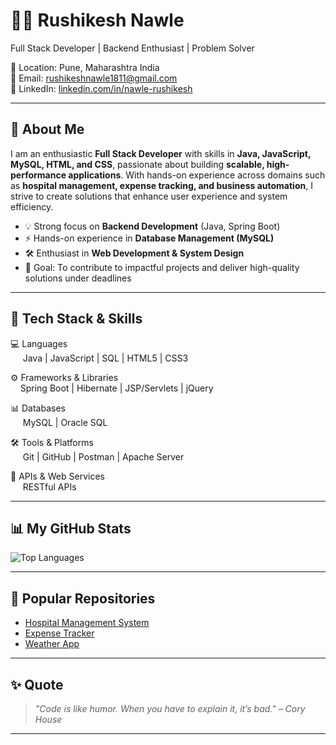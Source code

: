 # 👨‍💻 Rushikesh Nawle

 Full Stack Developer | Backend Enthusiast | Problem Solver  

📍 Location: Pune, Maharashtra India  
📧 Email: rushikeshnawle1811@gmail.com  
🔗 LinkedIn: [linkedin.com/in/nawle-rushikesh](www.linkedin.com/in/nawle-rushikesh)  

---

## 🚀 About Me  

I am an enthusiastic **Full Stack Developer** with skills in **Java, JavaScript, MySQL, HTML, and CSS**, passionate about building **scalable, high-performance applications**. With hands-on experience across domains such as **hospital management, expense tracking, and business automation**, I strive to create solutions that enhance user experience and system efficiency.

- 💡 Strong focus on **Backend Development** (Java, Spring Boot)  
- ⚡ Hands-on experience in **Database Management (MySQL)**  
- 🛠️ Enthusiast in **Web Development & System Design**  
- 🎯 Goal: To contribute to impactful projects and deliver high-quality solutions under deadlines  

---
## 🔧 Tech Stack & Skills

 💻 Languages<br>
    &nbsp;&nbsp;&nbsp;&nbsp; Java  |  JavaScript  |  SQL  |  HTML5  |  CSS3

 ⚙️ Frameworks & Libraries<br>
   &nbsp;&nbsp;&nbsp;&nbsp;Spring Boot  |  Hibernate  |  JSP/Servlets  |  jQuery

 📊 Databases<br>
  &nbsp;&nbsp;&nbsp;&nbsp;  MySQL  |  Oracle SQL

🛠️ Tools & Platforms<br>
  &nbsp;&nbsp;&nbsp;&nbsp; Git  |  GitHub  |  Postman  |  Apache Server 
 
  🔗 APIs & Web Services<br>
   &nbsp;&nbsp;&nbsp;&nbsp; RESTful APIs

---

## 📊 My GitHub Stats  

![Top Languages](https://github-readme-stats.vercel.app/api/top-langs/?username=RushiNawle&layout=compact&theme=radical)


---

## 🔗 Popular Repositories  

- [Hospital Management System](https://github.com/RushiNawle/hospital_management_system)  
- [Expense Tracker](https://github.com/RushiNawle/expense-tracker)  
- [Weather App](https://github.com/RushiNawle/weather-app)  

---

## ✨ Quote  

> *"Code is like humor. When you have to explain it, it’s bad." – Cory House*  

---

